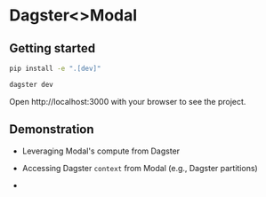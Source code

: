 # Dagster<>Modal

## Getting started

```bash
pip install -e ".[dev]"
```

```bash
dagster dev
```

Open http://localhost:3000 with your browser to see the project.

## Demonstration

- Leveraging Modal's compute from Dagster
- Accessing Dagster `context` from Modal (e.g., Dagster partitions)

- 

